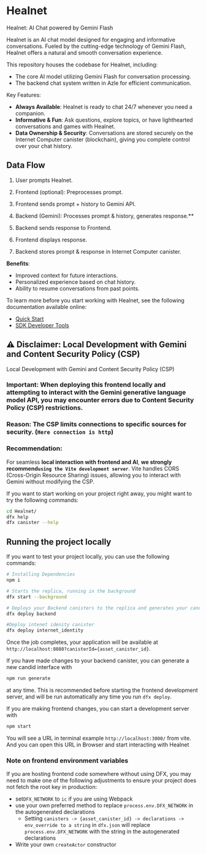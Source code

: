 # Healnet

Healnet: AI Chat powered by Gemini Flash

Healnet is an AI chat model designed for engaging and informative conversations. Fueled by the cutting-edge technology of Gemini Flash, Healnet offers a natural and smooth conversation experience.

This repository houses the codebase for Healnet, including:

- The core AI model utilizing Gemini Flash for conversation processing.
- The backend chat system written in Azle for efficient communication.

Key Features:

- **Always Available**: Healnet is ready to chat 24/7 whenever you need a companion.
- **Informative & Fun**: Ask questions, explore topics, or have lighthearted conversations and games with Healnet.
- **Data Ownership & Security**: Conversations are stored securely on the Internet Computer canister (blockchain), giving you complete control over your chat history.

## Data Flow

1. User prompts Healnet.

2. Frontend (optional): Preprocesses prompt.

3. Frontend sends prompt + history to Gemini API.

4. Backend (Gemini): Processes prompt & history, generates response.\*\*

5. Backend sends response to Frontend.

6. Frontend displays response.

7. Backend stores prompt & response in Internet Computer canister.

**Benefits**:

- Improved context for future interactions.
- Personalized experience based on chat history.
- Ability to resume conversations from past points.

To learn more before you start working with Healnet, see the following documentation available online:

- [Quick Start](https://internetcomputer.org/docs/current/developer-docs/setup/deploy-locally)
- [SDK Developer Tools](https://internetcomputer.org/docs/current/developer-docs/setup/install)

## ⚠️ Disclaimer: Local Development with Gemini and Content Security Policy (CSP)

Local Development with Gemini and Content Security Policy (CSP)

### Important: When deploying this frontend locally and attempting to interact with the Gemini generative language model API, you may encounter errors due to Content Security Policy (CSP) restrictions.

### Reason: The CSP limits connections to specific sources for security. (`Here connection is http`)

### Recommendation:

For seamless **local interaction with frontend and AI**, **we strongly recommend`using the Vite development server`**. Vite handles CORS (Cross-Origin Resource Sharing) issues, allowing you to interact with Gemini without modifying the CSP.

If you want to start working on your project right away, you might want to try the following commands:

```bash
cd Healnet/
dfx help
dfx canister --help
```

## Running the project locally

If you want to test your project locally, you can use the following commands:

```bash
# Installing Dependencies
npm i

# Starts the replica, running in the background
dfx start --background

# Deploys your Backend canisters to the replica and generates your candid interface
dfx deploy backend

#Deploy intenet idenity canister
dfx deploy internet_identity
```

Once the job completes, your application will be available at `http://localhost:8080?canisterId={asset_canister_id}`.

If you have made changes to your backend canister, you can generate a new candid interface with

```bash
npm run generate
```

at any time. This is recommended before starting the frontend development server, and will be run automatically any time you run `dfx deploy`.

If you are making frontend changes, you can start a development server with

```bash
npm start
```

You will see a URL in terminal example `http://localhost:3000/` from vite. And you can open this URL in Browser and start interacting with Healnet

### Note on frontend environment variables

If you are hosting frontend code somewhere without using DFX, you may need to make one of the following adjustments to ensure your project does not fetch the root key in production:

- set`DFX_NETWORK` to `ic` if you are using Webpack
- use your own preferred method to replace `process.env.DFX_NETWORK` in the autogenerated declarations
  - Setting `canisters -> {asset_canister_id} -> declarations -> env_override to a string` in `dfx.json` will replace `process.env.DFX_NETWORK` with the string in the autogenerated declarations
- Write your own `createActor` constructor
